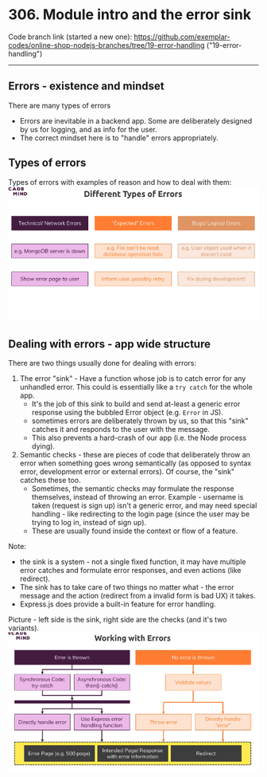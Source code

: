 # 306. Module intro and the error sink

Code branch link (started a new one): https://github.com/exemplar-codes/online-shop-nodejs-branches/tree/19-error-handling ("19-error-handling")

---

## Errors - existence and mindset
There are many types of errors
- Errors are inevitable in a backend app. Some are deliberately designed by us for logging, and as info for the user.
- The correct mindset here is to "handle" errors appropriately.


## Types of errors
Types of errors with examples of reason and how to deal with them:
![](assets/306_Module_intro_and_the_error_sink-image-1.png)


## Dealing with errors - app wide structure
There are two things usually done for dealing with errors:
1. The error "sink" - Have a function whose job is to catch error for any unhandled error. This could is essentially like a `try catch` for the whole app.
	- It's the job of this sink to build and send at-least a generic error response using the bubbled Error object (e.g. `Error` in JS).
	- sometimes errors are deliberately thrown by us, so that this "sink" catches it and responds to the user with the message.
	- This also prevents a hard-crash of our app (i.e. the Node process dying).
1. Semantic checks - these are pieces of code that deliberately throw an error when something goes wrong semantically (as opposed to syntax error, development error or external errors). Of course, the "sink" catches these too.
	- Sometimes, the semantic checks may formulate the response themselves, instead of throwing an error. Example - username is taken (request is sign up) isn't a generic error, and may need special handling - like redirecting to the login page (since the user may be trying to log in, instead of sign up).
	- These are usually found inside the context or flow of a feature.

Note:
- the sink is a system - not a single fixed function, it may have multiple error catches and formulate error responses, and even actions (like redirect).
- The sink has to take care of two things no matter what - the error message and the action (redirect from a invalid form is bad UX) it takes.
- Express.js does provide a built-in feature for error handling.

Picture - left side is the sink, right side are the checks (and it's two variants).
![](assets/306_Module_intro_and_the_error_sink-image-2.png)
